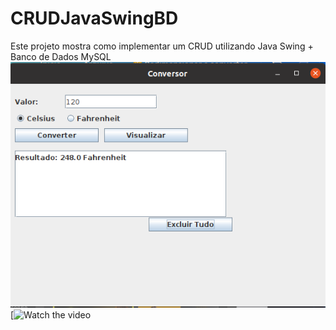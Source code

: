 # CRUDJavaSwingBD
Este projeto mostra como implementar um CRUD utilizando Java Swing + Banco de Dados MySQL
<img src="img/demonstracao.png" alt="Demonstração da Aplicação">
[![Watch the video]([https://youtu.be/vt5fpE0bzSY](https://www.youtube.com/watch?v=51tulDzs8Rk)https://www.youtube.com/watch?v=51tulDzs8Rk)
